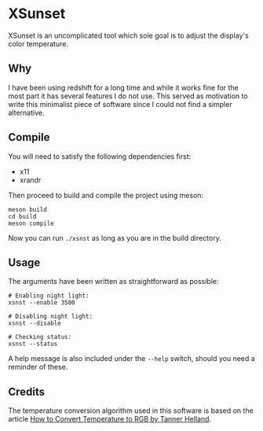 # XSunset

XSunset is an uncomplicated tool which sole goal is to adjust the display's color temperature.

## Why

I have been using redshift for a long time and while it works fine for the most part it has several features I do not use. This served as motivation to write this minimalist piece of software since I could not find a simpler alternative.

## Compile

You will need to satisfy the following dependencies first:

- x11
- xrandr

Then proceed to build and compile the project using meson:

```
meson build
cd build
meson compile
```

Now you can run `./xsnst` as long as you are in the build directory.

## Usage

The arguments have been written as straightforward as possible:

```
# Enabling night light:
xsnst --enable 3500

# Disabling night light:
xsnst --disable

# Checking status:
xsnst --status
```

A help message is also included under the `--help` switch, should you need a reminder of these.

## Credits

The temperature conversion algorithm used in this software is based on the article [How to Convert Temperature to RGB by Tanner Helland](https://tannerhelland.com/2012/09/18/convert-temperature-rgb-algorithm-code.html).
